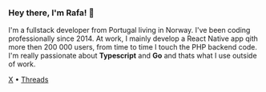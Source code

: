 ### Hey there, I'm Rafa! 👋

I'm a fullstack developer from Portugal living in Norway. I've been coding professionally since 2014. At work, I mainly develop a React Native app qith more then 200 000 users, from time to time I touch the PHP backend code. I'm really passionate about **Typescript** and **Go** and thats what I use outside of work.

[X](https://x.com/rafacanical) • [Threads](https://www.threads.net/@rafacanical)
